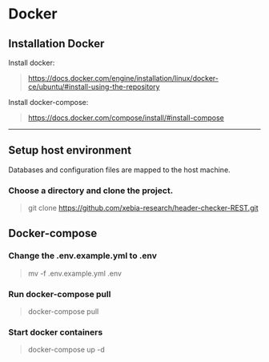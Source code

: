 # Docker

## Installation Docker

Install docker:
> https://docs.docker.com/engine/installation/linux/docker-ce/ubuntu/#install-using-the-repository

Install docker-compose:
> https://docs.docker.com/compose/install/#install-compose
***

## Setup host environment

Databases and configuration files are mapped to the host machine.

### Choose a directory and clone the project.
> git clone https://github.com/xebia-research/header-checker-REST.git

## Docker-compose

### Change the .env.example.yml to .env
> mv -f .env.example.yml .env

### Run docker-compose pull
> docker-compose pull

### Start docker containers
> docker-compose up -d


